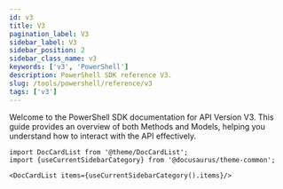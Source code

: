 ```yaml
---
id: v3
title: V3 
pagination_label: V3
sidebar_label: V3
sidebar_position: 2
sidebar_class_name: v3
keywords: ['v3', 'PowerShell']
description: PowerShell SDK reference V3.
slug: /tools/powershell/reference/v3
tags: ['v3']
--- 
```


Welcome to the PowerShell SDK documentation for API Version V3. This guide provides an overview of both Methods and Models, helping you understand how to interact with the API effectively.

```mdx-code-block
import DocCardList from '@theme/DocCardList';
import {useCurrentSidebarCategory} from '@docusaurus/theme-common';

<DocCardList items={useCurrentSidebarCategory().items}/>
```